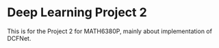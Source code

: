 # Deep Learning Project 2

This is for the Project 2 for MATH6380P, mainly about implementation of DCFNet.
 
